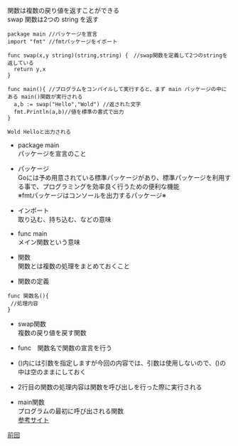 関数は複数の戻り値を返すことができる<br>
swap 関数は2つの string を返す<br>

```
package main //パッケージを宣言
import "fmt" //fmtパッケージをイポート

func swap(x,y string)(string,string) {　//swap関数を定義して2つのstringを返している
  return y,x
}

func main(){ //プログラムをコンパイルして実行すると、まず main パッケージの中にある main()関数が実行される
  a,b := swap("Hello","Wold") //返された文字
  fmt.Println(a,b)//値を標準の書式で出力
}

Wold Helloと出力される
```

- package main<br>
 パッケージを宣言のこと<br>
 
- パッケージ<br>
 Goには予め用意されている標準パッケージがあり、標準パッケージを利用する事で、プログラミングを効率良く行うための便利な機能<br>
 ※fmtパッケージはコンソールを出力するパッケージ※<br>
  
- インポート　<br>
取り込む、持ち込む、などの意味<br>
 
- func main<br>
 メイン関数という意味<br>
    
- 関数<br>
関数とは複数の処理をまとめておくこと<br>

- 関数の定義
```
func 関数名(){
 //処理内容
}
```

- swap関数<br>
複数の戻り値を戻す関数<br>
- func　関数名で関数の宣言を行う<br>
- ()内には引数を指定しますが今回の内容では、引数は使用しないので、()の中は空のままにしておく<br>
- 2行目の関数の処理内容は関数を呼び出しを行った際に実行される<br>

- main関数<br>
プログラムの最初に呼び出される関数<br>
<a href="https://zenn.dev/kubo_programmer/articles/990891ff3a43c5">参考サイト</a>

<a href="https://github.com/morimotoyuuki111/Go2/blob/main/Functions%20continued.md">前回</a>

